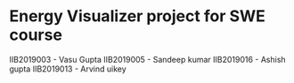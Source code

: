 # Energy Visualizer project for SWE course
IIB2019003 - Vasu Gupta
IIB2019005 - Sandeep kumar 
IIB2019016 - Ashish gupta
IIB2019013 - Arvind uikey
